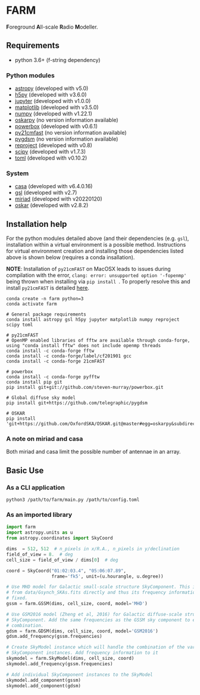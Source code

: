 # FARM
**F**oreground **A**ll-scale **R**adio **M**odeller.
## Requirements
- python 3.6+ (f-string dependency)
### Python modules
- [astropy](https://docs.astropy.org/en/stable/) (developed with v5.0)
- [h5py](https://docs.h5py.org/en/stable/) (developed with v3.6.0)
- [jupyter](https://jupyter.org/) (developed with v1.0.0)
- [matplotlib](https://matplotlib.org/) (developed with v3.5.0)
- [numpy](https://numpy.org/) (developed with v1.22.1)
- [oskarpy](https://fdulwich.github.io/oskarpy-doc) (no version information available)
- [powerbox](https://powerbox.readthedocs.io/en/latest/) (developed with v0.6.1)
- [py21cmfast](https://21cmfast.readthedocs.io/en/latest/reference/py21cmfast.html) (no version information available)
- [pygdsm](https://github.com/telegraphic/pygdsm) (no version information available)
- [reproject](https://reproject.readthedocs.io/en/stable/) (developed with v0.8)
- [scipy](https://scipy.org/) (developed with v1.7.3)
- [toml](https://github.com/uiri/toml) (developed with v0.10.2)

### System
- [casa](https://casa.nrao.edu/) (developed with v6.4.0.16)
- [gsl](https://anaconda.org/conda-forge/gsl) (developed with v2.7)
- [miriad](https://www.atnf.csiro.au/computing/software/miriad/) (developed with v20220120)
- [oskar](https://ska-telescope.gitlab.io/sim/oskar/python/quickstart.html) (developed with v2.8.2)

## Installation help

For the python modules detailed above (and their dependencies (e.g. `gsl`), installation within a virtual environment is a possible method. Instructions for virtual environment creation and installing those dependencies listed above is shown below (requires a conda insallation).

**NOTE**: Installation of `py21cmFAST` on MacOSX leads to issues during compilation with the error, `clang: error: unsupported option '-fopenmp'` being thrown when installing via `pip install `. To properly resolve this and install `py21cmFAST` is detailed [here](https://github.com/21cmfast/21cmFAST/issues/84).

```commandline
conda create -n farm python=3
conda activate farm

# General package requirements
conda install astropy gsl h5py jupyter matplotlib numpy reproject scipy toml

# py21cmFAST
# OpenMP enabled libraries of fftw are available through conda-forge, using "conda install fftw" does not include openmp threads
conda install -c conda-forge fftw
conda install -c conda-forge/label/cf201901 gcc
conda install -c conda-forge 21cmFAST

# powerbox
conda install -c conda-forge pyfftw
conda install pip git
pip install git+git://github.com/steven-murray/powerbox.git

# Global diffuse sky model
pip install git+https://github.com/telegraphic/pygdsm

# OSKAR
pip install 'git+https://github.com/OxfordSKA/OSKAR.git@master#egg=oskarpy&subdirectory=python'
```

### A note on miriad and casa
Both miriad and casa limit the possible number of antennae in an array.

## Basic Use
### As a CLI application
```commandline
python3 /path/to/farm/main.py /path/to/config.toml
```
### As an imported library
```python
import farm
import astropy.units as u
from astropy.coordinates import SkyCoord

dims  = 512, 512  # n_pixels in x/R.A., n_pixels in y/declination
field_of_view = 8.  # deg
cell_size = field_of_view / dims[0]  # deg

coord = SkyCoord("01:02:03.4", "05:06:07.89",
                 frame='fk5', unit=(u.hourangle, u.degree))

# Use MHD model for Galactic small-scale structure SkyComponent. This is loaded 
# from data/Gsynch_SKAs.fits directly and thus its frequency information is 
# fixed.
gssm = farm.GSSM(dims, cell_size, coord, model='MHD')

# Use GSM2016 model (Zheng et al, 2016) for Galactic diffuse-scale structure 
# SkyComponent. Add the same frequencies as the GSSM sky component to enable 
# combination.
gdsm = farm.GDSM(dims, cell_size, coord, model='GSM2016')
gdsm.add_frequency(gssm.frequencies)

# Create SkyModel instance which will handle the combination of the various 
# SkyComponent instances. Add frequency information to it
skymodel = farm.SkyModel(dims, cell_size, coord)
skymodel.add_frequency(gssm.frequencies)

# Add individual SkyComponent instances to the SkyModel
skymodel.add_component(gssm)
skymodel.add_component(gdsm)

```
